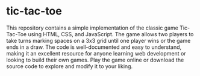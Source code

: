 # tic-tac-toe
This repository contains a simple implementation of the classic game Tic-Tac-Toe using HTML, CSS, and JavaScript. The game allows two players to take turns marking spaces on a 3x3 grid until one player wins or the game ends in a draw. The code is well-documented and easy to understand, making it an excellent resource for anyone learning web development or looking to build their own games. Play the game online or download the source code to explore and modify it to your liking.
